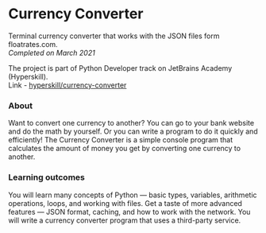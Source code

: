 # Currency Converter

Terminal currency converter that works with the JSON files form floatrates.com.  
_Completed on March 2021_

The project is part of Python Developer track on JetBrains Academy (Hyperskill).  
Link - [hyperskill/currency-converter](https://hyperskill.org/projects/157?track=2)

### About
Want to convert one currency to another? You can go to your bank website and do the math by yourself. Or you can write a program to do it quickly and efficiently! The Currency Converter is a simple console program that calculates the amount of money you get by converting one currency to another.

### Learning outcomes
You will learn many concepts of Python — basic types, variables, arithmetic operations, loops, and working with files. Get a taste of more advanced features — JSON format, caching, and how to work with the network. You will write a currency converter program that uses a third-party service.
